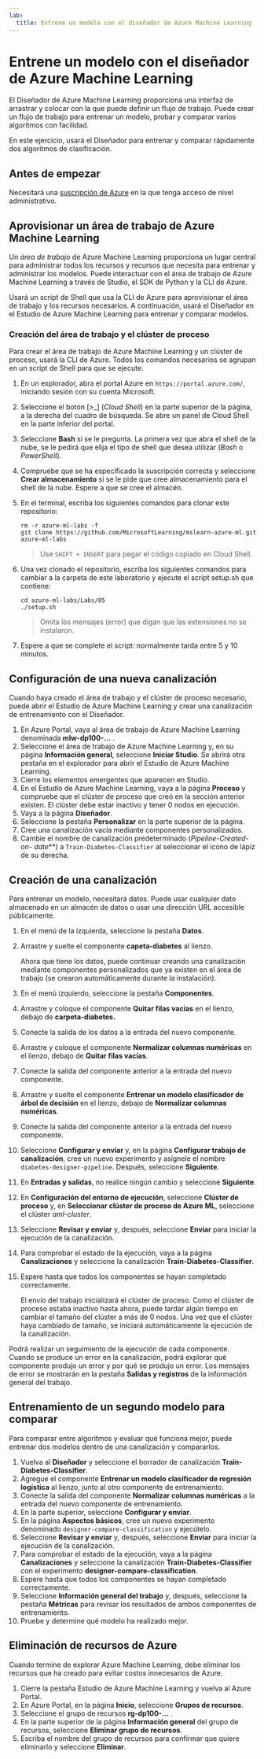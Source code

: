 ```yaml
---
lab:
  title: Entrene un modelo con el diseñador de Azure Machine Learning
---
```


# Entrene un modelo con el diseñador de Azure Machine Learning

El Diseñador de Azure Machine Learning proporciona una interfaz de arrastrar y colocar con la que puede definir un flujo de trabajo. Puede crear un flujo de trabajo para entrenar un modelo, probar y comparar varios algoritmos con facilidad.

En este ejercicio, usará el Diseñador para entrenar y comparar rápidamente dos algoritmos de clasificación.

## Antes de empezar

Necesitará una [suscripción de Azure](https://azure.microsoft.com/free?azure-portal=true) en la que tenga acceso de nivel administrativo.

## Aprovisionar un área de trabajo de Azure Machine Learning

Un *área de trabajo* de Azure Machine Learning proporciona un lugar central para administrar todos los recursos y recursos que necesita para entrenar y administrar los modelos. Puede interactuar con el área de trabajo de Azure Machine Learning a través de Studio, el SDK de Python y la CLI de Azure.

Usará un script de Shell que usa la CLI de Azure para aprovisionar el área de trabajo y los recursos necesarios. A continuación, usará el Diseñador en el Estudio de Azure Machine Learning para entrenar y comparar modelos.

### Creación del área de trabajo y el clúster de proceso

Para crear el área de trabajo de Azure Machine Learning y un clúster de proceso, usará la CLI de Azure. Todos los comandos necesarios se agrupan en un script de Shell para que se ejecute.

1. En un explorador, abra el portal Azure en `https://portal.azure.com/`, iniciando sesión con su cuenta Microsoft.
1. Seleccione el botón \[>_] (*Cloud Shell*) en la parte superior de la página, a la derecha del cuadro de búsqueda. Se abre un panel de Cloud Shell en la parte inferior del portal.
1. Seleccione **Bash** si se le pregunta. La primera vez que abra el shell de la nube, se le pedirá que elija el tipo de shell que desea utilizar (*Bash* o *PowerShell*).
1. Compruebe que se ha especificado la suscripción correcta y seleccione **Crear almacenamiento** si se le pide que cree almacenamiento para el shell de la nube. Espere a que se cree el almacén.
1. En el terminal, escriba los siguientes comandos para clonar este repositorio:

    ```azurecli
    rm -r azure-ml-labs -f
    git clone https://github.com/MicrosoftLearning/mslearn-azure-ml.git azure-ml-labs
    ```

    > Use `SHIFT + INSERT` para pegar el código copiado en Cloud Shell.

1. Una vez clonado el repositorio, escriba los siguientes comandos para cambiar a la carpeta de este laboratorio y ejecute el script setup.sh que contiene:

    ```azurecli
    cd azure-ml-labs/Labs/05
    ./setup.sh
    ```

    > Omita los mensajes (error) que digan que las extensiones no se instalaron.

1. Espere a que se complete el script: normalmente tarda entre 5 y 10 minutos.

## Configuración de una nueva canalización

Cuando haya creado el área de trabajo y el clúster de proceso necesario, puede abrir el Estudio de Azure Machine Learning y crear una canalización de entrenamiento con el Diseñador.

1. En Azure Portal, vaya al área de trabajo de Azure Machine Learning denominada **mlw-dp100-...** .
1. Seleccione el área de trabajo de Azure Machine Learning y, en su página **Información general**, seleccione **Iniciar Studio**. Se abrirá otra pestaña en el explorador para abrir el Estudio de Azure Machine Learning.
1. Cierre los elementos emergentes que aparecen en Studio.
1. En el Estudio de Azure Machine Learning, vaya a la página **Proceso** y compruebe que el clúster de proceso que creó en la sección anterior existen. El clúster debe estar inactivo y tener 0 nodos en ejecución.
1. Vaya a la página **Diseñador**.
1. Seleccione la pestaña **Personalizar** en la parte superior de la página.
1. Cree una canalización vacía mediante componentes personalizados.
1. Cambie el nombre de canalización predeterminado (**Pipeline-Created-on-* date***) a `Train-Diabetes-Classifier` al seleccionar el icono de lápiz de su derecha.


## Creación de una canalización

Para entrenar un modelo, necesitará datos. Puede usar cualquier dato almacenado en un almacén de datos o usar una dirección URL accesible públicamente.

1. En el menú de la izquierda, seleccione la pestaña **Datos**.
1. Arrastre y suelte el componente **capeta-diabetes** al lienzo.

    Ahora que tiene los datos, puede continuar creando una canalización mediante componentes personalizados que ya existen en el área de trabajo (se crearon automáticamente durante la instalación).

1. En el menú izquierdo, seleccione la pestaña **Componentes**.
1. Arrastre y coloque el componente **Quitar filas vacías** en el lienzo, debajo de **carpeta-diabetes.**
1. Conecte la salida de los datos a la entrada del nuevo componente.
1. Arrastre y coloque el componente **Normalizar columnas numéricas** en el lienzo, debajo de **Quitar filas vacías**.
1. Conecte la salida del componente anterior a la entrada del nuevo componente.
1. Arrastre y suelte el componente **Entrenar un modelo clasificador de árbol de decisión** en el lienzo, debajo de **Normalizar columnas numéricas**.
1. Conecte la salida del componente anterior a la entrada del nuevo componente.
1. Seleccione **Configurar y enviar** y, en la página **Configurar trabajo de canalización**, cree un nuevo experimento y asígnele el nombre `diabetes-designer-pipeline`. Después, seleccione **Siguiente**.
1. En **Entradas y salidas**, no realice ningún cambio y seleccione **Siguiente**.
1. En **Configuración del entorno de ejecución**, seleccione **Clúster de proceso** y, en **Seleccionar clúster de proceso de Azure ML**, seleccione el clúster *aml-cluster*.
1. Seleccione **Revisar y enviar** y, después, seleccione **Enviar** para iniciar la ejecución de la canalización.
1. Para comprobar el estado de la ejecución, vaya a la página **Canalizaciones** y seleccione la canalización **Train-Diabetes-Classifier**.
1. Espere hasta que todos los componentes se hayan completado correctamente.

    El envío del trabajo inicializará el clúster de proceso. Como el clúster de proceso estaba inactivo hasta ahora, puede tardar algún tiempo en cambiar el tamaño del clúster a más de 0 nodos. Una vez que el clúster haya cambiado de tamaño, se iniciará automáticamente la ejecución de la canalización.

Podrá realizar un seguimiento de la ejecución de cada componente. Cuando se produce un error en la canalización, podrá explorar qué componente produjo un error y por qué se produjo un error. Los mensajes de error se mostrarán en la pestaña **Salidas y registros** de la información general del trabajo.

## Entrenamiento de un segundo modelo para comparar

Para comparar entre algoritmos y evaluar qué funciona mejor, puede entrenar dos modelos dentro de una canalización y compararlos.

1. Vuelva al **Diseñador** y seleccione el borrador de canalización **Train-Diabetes-Classifier**.
1. Agregue el componente **Entrenar un modelo clasificador de regresión logística** al lienzo, junto al otro componente de entrenamiento.
1. Conecte la salida del componente **Normalizar columnas numéricas** a la entrada del nuevo componente de entrenamiento.
1. En la parte superior, seleccione **Configurar y enviar**.
1. En la página **Aspectos básicos**, cree un nuevo experimento denominado `designer-compare-classification` y ejecútelo.
1. Seleccione **Revisar y enviar** y, después, seleccione **Enviar** para iniciar la ejecución de la canalización.
1. Para comprobar el estado de la ejecución, vaya a la página **Canalizaciones** y seleccione la canalización **Train-Diabetes-Classifier** con el experimento **designer-compare-classification**.
1. Espere hasta que todos los componentes se hayan completado correctamente.  
1. Seleccione **Información general del trabajo** y, después, seleccione la pestaña **Métricas** para revisar los resultados de ambos componentes de entrenamiento.
1. Pruebe y determine qué modelo ha realizado mejor.

## Eliminación de recursos de Azure

Cuando termine de explorar Azure Machine Learning, debe eliminar los recursos que ha creado para evitar costos innecesarios de Azure.

1. Cierre la pestaña Estudio de Azure Machine Learning y vuelva al Azure Portal.
1. En Azure Portal, en la página **Inicio**, seleccione **Grupos de recursos**.
1. Seleccione el grupo de recursos **rg-dp100-...** .
1. En la parte superior de la página **Información general** del grupo de recursos, seleccione **Eliminar grupo de recursos**.
1. Escriba el nombre del grupo de recursos para confirmar que quiere eliminarlo y seleccione **Eliminar**.
